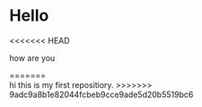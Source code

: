 # Hello
<<<<<<< HEAD
<p>how are you <p>
=======
<br>
hi this is my first repositiory.
>>>>>>> 9adc9a8b1e82044fcbeb9cce9ade5d20b5519bc6
